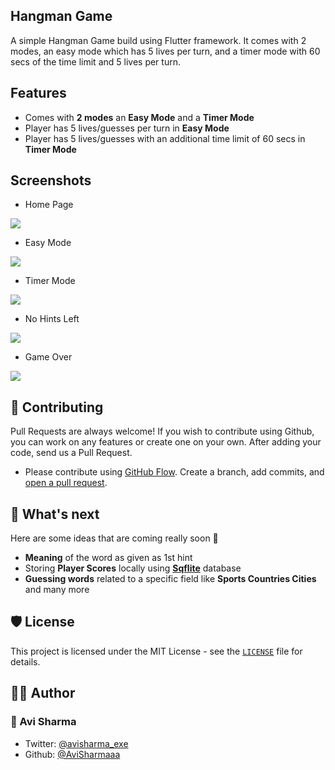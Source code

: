 ## Hangman Game

A simple Hangman Game build using Flutter framework. It comes with 2 modes, an easy mode which has 5 lives per turn, and a timer mode with 60 secs of the time limit and 5 lives per turn.

## Features

- Comes with **2 modes** an **Easy Mode** and a **Timer Mode**
- Player has 5 lives/guesses per turn in **Easy Mode**
- Player has 5 lives/guesses with an additional time limit of 60 secs in **Timer Mode**


## Screenshots

- Home Page
<img src="/assets/Screenshots/HomePage.png" />

- Easy Mode
<img src="/assets/Screenshots/EasyMode.png" />

- Timer Mode
<img src="/assets/Screenshots/TimerMode.png" />

- No Hints Left
<img src="/assets/Screenshots/HintsExhausted.png" />

- Game Over
<img src="/assets/Screenshots/GameOver.png" />

## 🍰 Contributing

Pull Requests are always welcome!
If you wish to contribute using Github, you can work on any features or create one on your own. After adding your code, send us a Pull Request.

- Please contribute using [GitHub Flow](https://guides.github.com/introduction/flow). Create a branch, add commits, and [open a pull request](https://github.com/AviSharma1305/Hangman_Game_Flutter/compare).

## 🌈 What's next

Here are some ideas that are coming really soon 👀

- **Meaning** of the word as given as 1st hint
- Storing **Player Scores** locally using [**Sqflite**](https://github.com/tekartik/sqflite "Flutter Database") database
- **Guessing words** related to a specific field like **Sports Countries Cities** and many more


## 🛡️ License

This project is licensed under the MIT License - see the [`LICENSE`](LICENSE) file for details.

## 👨‍💻 Author

### 👤 Avi Sharma

- Twitter: [@avisharma_exe](https://twitter.com/avisharma_exe)
- Github: [@AviSharmaaa](https://github.com/AviSharmaaa)
